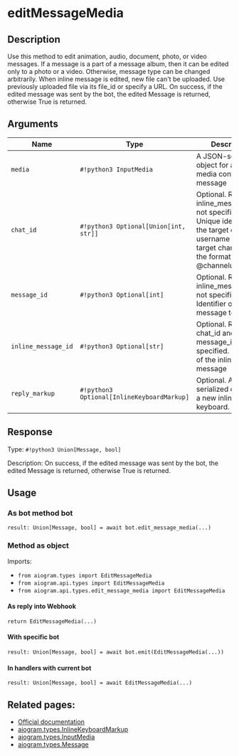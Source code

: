 # editMessageMedia

## Description

Use this method to edit animation, audio, document, photo, or video messages. If a message is a part of a message album, then it can be edited only to a photo or a video. Otherwise, message type can be changed arbitrarily. When inline message is edited, new file can't be uploaded. Use previously uploaded file via its file_id or specify a URL. On success, if the edited message was sent by the bot, the edited Message is returned, otherwise True is returned.


## Arguments

| Name | Type | Description |
| - | - | - |
| `media` | `#!python3 InputMedia` | A JSON-serialized object for a new media content of the message |
| `chat_id` | `#!python3 Optional[Union[int, str]]` | Optional. Required if inline_message_id is not specified. Unique identifier for the target chat or username of the target channel (in the format @channelusername) |
| `message_id` | `#!python3 Optional[int]` | Optional. Required if inline_message_id is not specified. Identifier of the message to edit |
| `inline_message_id` | `#!python3 Optional[str]` | Optional. Required if chat_id and message_id are not specified. Identifier of the inline message |
| `reply_markup` | `#!python3 Optional[InlineKeyboardMarkup]` | Optional. A JSON-serialized object for a new inline keyboard. |



## Response

Type: `#!python3 Union[Message, bool]`

Description: On success, if the edited message was sent by the bot, the edited Message is returned, otherwise True is returned.


## Usage


### As bot method bot

```python3
result: Union[Message, bool] = await bot.edit_message_media(...)
```

### Method as object

Imports:

- `from aiogram.types import EditMessageMedia`
- `from aiogram.api.types import EditMessageMedia`
- `from aiogram.api.types.edit_message_media import EditMessageMedia`

#### As reply into Webhook
```python3
return EditMessageMedia(...)
```

#### With specific bot
```python3
result: Union[Message, bool] = await bot.emit(EditMessageMedia(...))
```

#### In handlers with current bot
```python3
result: Union[Message, bool] = await EditMessageMedia(...)
```


## Related pages:

- [Official documentation](https://core.telegram.org/bots/api#editmessagemedia)
- [aiogram.types.InlineKeyboardMarkup](../types/inline_keyboard_markup.md)
- [aiogram.types.InputMedia](../types/input_media.md)
- [aiogram.types.Message](../types/message.md)
